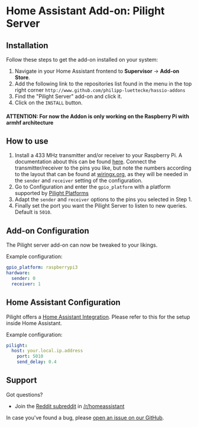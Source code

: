 # Home Assistant Add-on: Pilight Server

## Installation

Follow these steps to get the add-on installed on your system:

1. Navigate in your Home Assistant frontend to **Supervisor** -> **Add-on Store**.
2. Add the following link to the repositories list found in the menu in the top right corner `http://www.github.com/philipp-luettecke/hassio-addons
`
2. Find the "Pilight Server" add-on and click it.
3. Click on the `INSTALL` button.

#### **ATTENTION**: For now the Addon is only working on the Raspberry Pi with armhf architecture

## How to use

1. Install a 433 MHz transmitter and/or receiver to your Raspberry Pi. A documentation about this can be found [here][433mhz_tutorial].
   Connect the transmitter/receiver to the pins you like, but note the numbers according to the layout that can be found at [wiringx.org][wiringx], as they will be needed in the `sender` and `receiver` setting of the configuration.
1. Go to Configuration and enter the `gpio_platform` with a platform supported by [Pilight Platforms][pilight_platforms]
1. Adapt the `sender` and `receiver` options to the pins you selected in Step 1.
1. Finally set the port you want the Pilight Server to listen to new queries. Default is `5010`.

## Add-on Configuration

The Pilight server add-on can now be tweaked to your likings. 

Example configuration:

```yaml
gpio_platform: raspberrypi3
hardware:
  sender: 0
  receiver: 1
```


## Home Assistant Configuration

Pilight offers a [Home Assistant Integration][pilight-integration]. Please refer to this for the setup inside Home Assistant.

Example configuration:
```yaml
pilight:
  host: your.local.ip.address
    port: 5010
    send_delay: 0.4
```

## Support

Got questions?

- Join the [Reddit subreddit][reddit] in [/r/homeassistant][reddit]

In case you've found a bug, please [open an issue on our GitHub][issue].

[forum]: https://community.home-assistant.io
[i386-shield]: https://img.shields.io/badge/i386-yes-green.svg
[issue]: https://github.com/philipp-luettecke/hassio-addons/issues
[reddit]: https://reddit.com/r/homeassistant
[repository]: https://github.com/hassio-addons/repository
[pilight_platforms]: https://manual.pilight.org/configuration/settings.html#gpio-platform
[433mhz_tutorial]: https://tutorials-raspberrypi.com/control-raspberry-pi-wireless-sockets-433mhz-tutorial/
[wiringx]: https://www.wiringx.org/platforms/raspberrypi/index.html
[pilight-integration]: https://www.home-assistant.io/integrations/pilight/